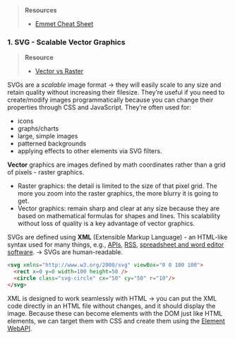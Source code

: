 > **Resources**
> - [Emmet Cheat Sheet](https://docs.emmet.io/cheat-sheet/)
### 1. SVG - Scalable Vector Graphics
> **Resource**
> - [Vector vs Raster](https://www.youtube.com/watch?v=P3BjIr6Fo5k)

SVGs are a _scalable_ image format → they will easily scale to any size and retain quality without increasing their filesize. They’re useful if you need to create/modify images programmatically because you can change their properties through CSS and JavaScript. They’re often used for: 
* icons
* graphs/charts
* large, simple images
* patterned backgrounds
* applying effects to other elements via SVG filters. 

**Vector** graphics are images defined by math coordinates rather than a grid of pixels - raster graphics.
* Raster graphics: the detail is limited to the size of that pixel grid. The more you zoom into the raster graphics, the more blurry it is going to get. 
* Vector graphics: remain sharp and clear at any size because they are based on mathematical formulas for shapes and lines. This scalability without loss of quality is a key advantage of vector graphics.

SVGs are defined using **XML** (Extensible Markup Language) - an HTML-like syntax used for many things, e.g., [APIs](https://en.wikipedia.org/wiki/API), [RSS](https://en.wikipedia.org/wiki/RSS), [spreadsheet and word editor software](https://en.wikipedia.org/wiki/Office_Open_XML). → SVGs are human-readable. 
```html
<svg xmlns="http://www.w3.org/2000/svg" viewBox="0 0 100 100">
  <rect x=0 y=0 width=100 height=50 />
  <circle class="svg-circle" cx="50" cy="50" r="10"/>
</svg>
```

XML is designed to work seamlessly with HTML → you can put the XML code directly in an HTML file without changes, and it should display the image. Because these can become elements with the DOM just like HTML elements, we can target them with CSS and create them using the [Element WebAPI](https://developer.mozilla.org/en-US/docs/Web/API/Element).